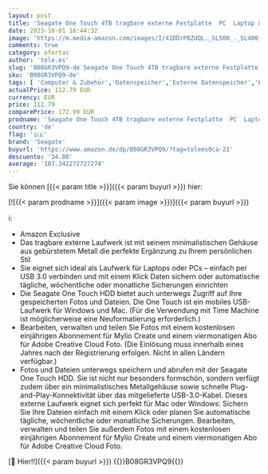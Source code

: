 ```yaml
---
layout: post
title: 'Seagate One Touch 4TB tragbare externe Festplatte  PC  Laptop & Mac  USB 3.0  Space Grau  inkl. 2 Jahre Rescue Service  Modellnr.: STKC4000404'
date: 2023-10-01 16:44:32
image: 'https://m.media-amazon.com/images/I/41DDrPBZdQL._SL500_._SL400_.jpg'
comments: true
category: ofertas
author: 'tole.es'
slug: 'B08GR3VPQ9-de Seagate One Touch 4TB tragbare externe Festplatte PC...'
sku: 'B08GR3VPQ9-de'
tags: [ 'Computer & Zubehör','Datenspeicher','Externe Datenspeicher','Externe Festplatten','seagate','🇩🇪', ]
actualPrice: 112.79 EUR
currency: EUR
price: 112.79
comparePrice: 172.99 EUR
prodname: 'Seagate One Touch 4TB tragbare externe Festplatte  PC  Laptop & Mac  USB 3.0  Space Grau  inkl. 2 Jahre Rescue Service  Modellnr.: STKC4000404'
country: 'de'
flag: '🇩🇪'
brand: 'Seagate'
buyurl: 'https://www.amazon.de/dp/B08GR3VPQ9/?tag=tolees0ca-21'
descuento: '34.80'
average: '107.342272727274'
---
```


Sie können [{{< param title >}}]({{< param buyurl >}}) hier:

[![{{< param prodname >}}]({{< param image >}})]({{< param buyurl >}})

ℹ️:

- Amazon Exclusive
- Das tragbare externe Laufwerk ist mit seinem minimalistischen Gehäuse aus gebürstetem Metall die perfekte Ergänzung zu Ihrem persönlichen Stil
- Sie eignet sich ideal als Laufwerk für Laptops oder PCs – einfach per USB 3.0 verbinden und mit einem Klick Daten sichern oder automatische tägliche, wöchentliche oder monatliche Sicherungen einrichten
- Die Seagate One Touch HDD bietet auch unterwegs Zugriff auf Ihre gespeicherten Fotos und Dateien. Die One Touch ist ein mobiles USB-Laufwerk für Windows und Mac. (Für die Verwendung mit Time Machine ist möglicherweise eine Neuformatierung erforderlich.)
- Bearbeiten, verwalten und teilen Sie Fotos mit einem kostenlosen einjährigen Abonnement für Mylio Create und einem viermonatigen Abo für Adobe Creative Cloud Foto. (Die Einlösung muss innerhalb eines Jahres nach der Registrierung erfolgen. Nicht in allen Ländern verfügbar.)
- Fotos und Dateien unterwegs speichern und abrufen mit der Seagate One Touch HDD. Sie ist nicht nur besonders formschön, sondern verfügt zudem über ein minimalistisches Metallgehäuse sowie schnelle Plug-and-Play-Konnektivität über das mitgelieferte USB-3.0-Kabel. Dieses externe Laufwerk eignet sich perfekt für Mac oder Windows: Sichern Sie Ihre Dateien einfach mit einem Klick oder planen Sie automatische tägliche, wöchentliche oder monatliche Sicherungen. Bearbeiten, verwalten und teilen Sie außerdem Fotos mit einem kostenlosen einjährigen Abonnement für Mylio Create und einem viermonatigen Abo für Adobe Creative Cloud Foto.

[🛒 Hier!!]({{< param buyurl >}})
{{<world>}}B08GR3VPQ9{{</world>}}
